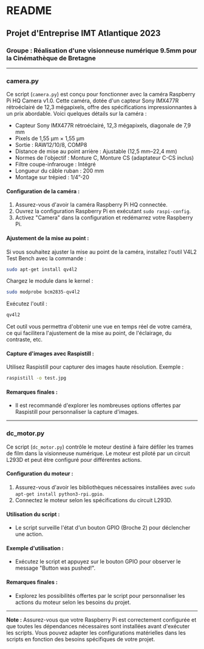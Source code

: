 # README

## Projet d'Entreprise IMT Atlantique 2023
### Groupe : Réalisation d'une visionneuse numérique 9.5mm pour la Cinémathèque de Bretagne

---

### camera.py

Ce script (`camera.py`) est conçu pour fonctionner avec la caméra Raspberry Pi HQ Camera v1.0. Cette caméra, dotée d'un capteur Sony IMX477R rétroéclairé de 12,3 mégapixels, offre des spécifications impressionnantes à un prix abordable. Voici quelques détails sur la caméra :

- Capteur Sony IMX477R rétroéclairé, 12,3 mégapixels, diagonale de 7,9 mm
- Pixels de 1,55 μm × 1,55 μm
- Sortie : RAW12/10/8, COMP8
- Distance de mise au point arrière : Ajustable (12,5 mm–22,4 mm)
- Normes de l'objectif : Monture C, Monture CS (adaptateur C-CS inclus)
- Filtre coupe-infrarouge : Intégré
- Longueur du câble ruban : 200 mm
- Montage sur trépied : 1/4”-20

#### Configuration de la caméra :
1. Assurez-vous d'avoir la caméra Raspberry Pi HQ connectée.
2. Ouvrez la configuration Raspberry Pi en exécutant `sudo raspi-config`.
3. Activez "Camera" dans la configuration et redémarrez votre Raspberry Pi.

#### Ajustement de la mise au point :
Si vous souhaitez ajuster la mise au point de la caméra, installez l'outil V4L2 Test Bench avec la commande :
```bash
sudo apt-get install qv4l2
```
Chargez le module dans le kernel :
```bash
sudo modprobe bcm2835-qv4l2
```
Exécutez l'outil :
```bash
qv4l2
```

Cet outil vous permettra d'obtenir une vue en temps réel de votre caméra, ce qui facilitera l'ajustement de la mise au point, de l'éclairage, du contraste, etc.

#### Capture d'images avec Raspistill :
Utilisez Raspistill pour capturer des images haute résolution. Exemple :
```bash
raspistill -o test.jpg
```

#### Remarques finales :
- Il est recommandé d'explorer les nombreuses options offertes par Raspistill pour personnaliser la capture d'images.

---

### dc_motor.py

Ce script (`dc_motor.py`) contrôle le moteur destiné à faire défiler les trames de film dans la visionneuse numérique. Le moteur est piloté par un circuit L293D et peut être configuré pour différentes actions.

#### Configuration du moteur :
1. Assurez-vous d'avoir les bibliothèques nécessaires installées avec `sudo apt-get install python3-rpi.gpio`.
2. Connectez le moteur selon les spécifications du circuit L293D.

#### Utilisation du script :
- Le script surveille l'état d'un bouton GPIO (Broche 2) pour déclencher une action.

#### Exemple d'utilisation :
- Exécutez le script et appuyez sur le bouton GPIO pour observer le message "Button was pushed!".

#### Remarques finales :
- Explorez les possibilités offertes par le script pour personnaliser les actions du moteur selon les besoins du projet.

---

**Note :** Assurez-vous que votre Raspberry Pi est correctement configurée et que toutes les dépendances nécessaires sont installées avant d'exécuter les scripts. Vous pouvez adapter les configurations matérielles dans les scripts en fonction des besoins spécifiques de votre projet.